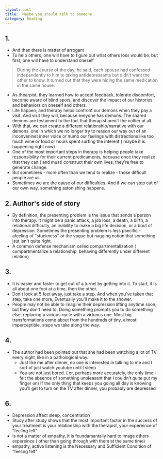 ```yaml
---
layout: post
title:  Maybe you should talk to someone
category: Reading
---
```


## 1.

- And than there is matter of arrogant
- To help others, one will have to figure out what others loss would be, but first, one will have to understand oneself

> During the course of the day, he said, each spouse had confessed independently to him to taking antidepressants but didn’t want the other to know. It turned out that they were hiding the same medication in the same house.

- As thearpist, they learned how to accept feedback, tolerate discomfort, become aware of blind spots, and discover the impact of our histories and behaviors on oneself and others.
- Life happen, and therapy helps confront our demons when they pay a visit. And visit they will, because eveyone has demons. The shared demons are testament to the fact that therapist aren't the outlier at all.
- With that, we can create a different relationship/narrative with our demons, one in which we no longer try to reason our way out of an inconveninet inner voice or numb our feelings with distractions like too much wine or food or hours spent surfing the interent ( maybe it is happening right now)
- One of the most important steps in therapy is helping people take responsibility for their current predicaments, because once they realize that they can ( and must) construct their own lives, they're free to generate change.
- But sometimes - more often than we tend to realize - those difficult people are us.
- Sometimes we are the cause of our difficulties. And if we can step out of our own way, something astonishing happens.

## 2. Author's side of story

- By definition, the presenting problem is the issue that sends a person into  therapy. It might be a panic attack, a job loss, a death, a birth, a relational difficulty, an inability to make a big life decision, or a bout of depression. Sometimes the presenting problem is less psecific - afeeling of "stuckness" or the vague but nagging notion that something jsut isn't quite right.
- A common defense mechanism called compartmentalization ( compartmentalize a relationship, behaving differently under different relation)

## 3.

- It is easier and faster to get out of a turnel by getting into it. To start, it is all about one foot at a time, then the other.
- Don't look at 5 feet away, just take a step. And when you've taken that step, take one more, Eventually you'll make it to the shower.
- People may not be able to imagine their depression lifting anytime soon, but they don't need to. Doing something prompts you to do something else, replacing a vicious cycle with a virtuous one. Most big transformations come about from the hundreds of tiny, almost imperceptible, steps we take along the way.

## 4.

- The author had been pointed out that she had been watching a lot of TV every night, like in a pathological way.
    - Just like me after dinner, no one is interested in talking to me and I sort of just watch youtube until I sleep
    - You are not just bored. ( or, perhaps more accurately, the only time I felt the absence of something unpleasant that I couldn't quite put my finger on) If the only thing that keeps you going all day is knowing you'll get to turn on the TV after dinner, you probably are depressed

## 6.

- Depression affect sleep, concentration
- Study after study shows that the most important factor in the success of your treatment is your relationship with the therapist, your expereince of "feeling felt"
- Is not a matter of empathy, it is foundamantally hard to image others expereince ( other than going through with them at the same time)
- empathy, active listening is the Necessary and Sufficient Condition of "feeling felt"

